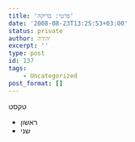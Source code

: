 ```yaml
---
title: 'פרטי: בדיקה'
date: '2008-08-23T13:25:53+03:00'
status: private
author: יהודה
excerpt: ''
type: post
id: 137
tags:
    - Uncategorized
post_format: []
---
```

טקסט

- ראשון
- שני
